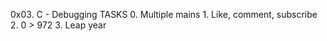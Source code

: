 0x03. C - Debugging
		TASKS
	0. Multiple mains
	1. Like, comment, subscribe
	2. 0 > 972
	3. Leap year
	
